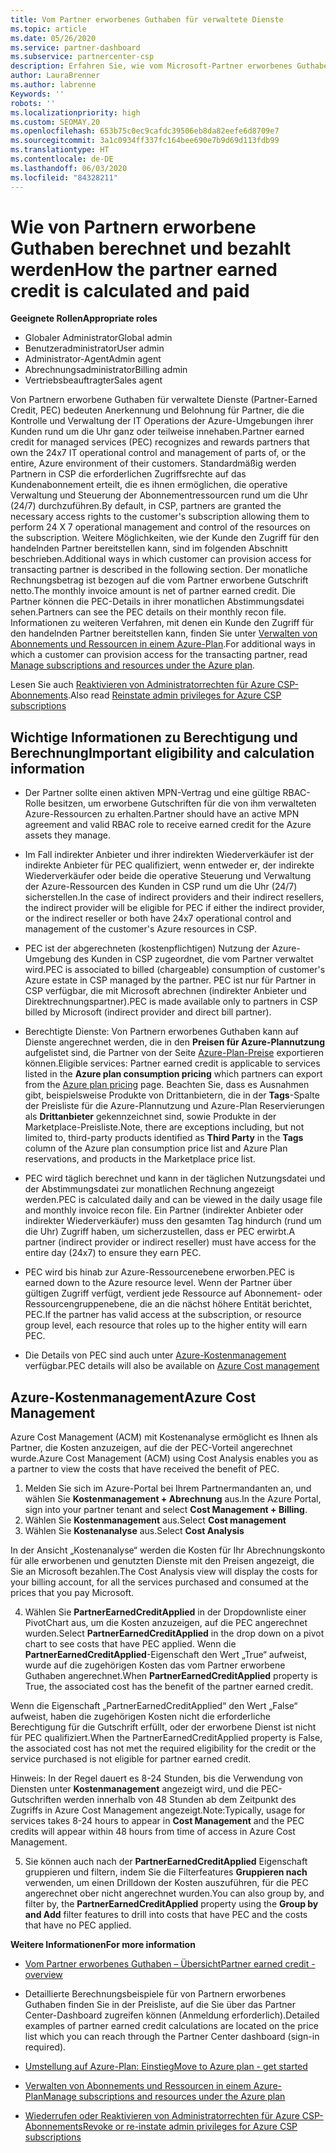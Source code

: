 ```yaml
---
title: Vom Partner erworbenes Guthaben für verwaltete Dienste
ms.topic: article
ms.date: 05/26/2020
ms.service: partner-dashboard
ms.subservice: partnercenter-csp
description: Erfahren Sie, wie vom Microsoft-Partner erworbenes Guthaben (Partner Earned Credit, PEC) für verwaltete Dienste berechnet und ausgezahlt wird und wie Sie sicherstellen können, dass Sie berechtigt sind.
author: LauraBrenner
ms.author: labrenne
Keywords: ''
robots: ''
ms.localizationpriority: high
ms.custom: SEOMAY.20
ms.openlocfilehash: 653b75c0ec9cafdc39506eb8da82eefe6d8709e7
ms.sourcegitcommit: 3a1c0934ff337fc164bee690e7b9d69d113fdb99
ms.translationtype: HT
ms.contentlocale: de-DE
ms.lasthandoff: 06/03/2020
ms.locfileid: "84328211"
---
```

# <a name="how-the-partner-earned-credit-is-calculated-and-paid"></a><span data-ttu-id="82746-103">Wie von Partnern erworbene Guthaben berechnet und bezahlt werden</span><span class="sxs-lookup"><span data-stu-id="82746-103">How the partner earned credit is calculated and paid</span></span>

<span data-ttu-id="82746-104">**Geeignete Rollen**</span><span class="sxs-lookup"><span data-stu-id="82746-104">**Appropriate roles**</span></span>

- <span data-ttu-id="82746-105">Globaler Administrator</span><span class="sxs-lookup"><span data-stu-id="82746-105">Global admin</span></span>
- <span data-ttu-id="82746-106">Benutzeradministrator</span><span class="sxs-lookup"><span data-stu-id="82746-106">User admin</span></span>
- <span data-ttu-id="82746-107">Administrator-Agent</span><span class="sxs-lookup"><span data-stu-id="82746-107">Admin agent</span></span>
- <span data-ttu-id="82746-108">Abrechnungsadministrator</span><span class="sxs-lookup"><span data-stu-id="82746-108">Billing admin</span></span>
- <span data-ttu-id="82746-109">Vertriebsbeauftragter</span><span class="sxs-lookup"><span data-stu-id="82746-109">Sales agent</span></span>

<span data-ttu-id="82746-110">Von Partnern erworbene Guthaben für verwaltete Dienste (Partner-Earned Credit, PEC) bedeuten Anerkennung und Belohnung für Partner, die die Kontrolle und Verwaltung der IT Operations der Azure-Umgebungen ihrer Kunden rund um die Uhr ganz oder teilweise innehaben.</span><span class="sxs-lookup"><span data-stu-id="82746-110">Partner earned credit for managed services (PEC) recognizes and rewards partners that own the 24x7 IT operational control and management of parts of, or the entire, Azure environment of their customers.</span></span> <span data-ttu-id="82746-111">Standardmäßig werden Partnern in CSP die erforderlichen Zugriffsrechte auf das Kundenabonnement erteilt, die es ihnen ermöglichen, die operative Verwaltung und Steuerung der Abonnementressourcen rund um die Uhr (24/7) durchzuführen.</span><span class="sxs-lookup"><span data-stu-id="82746-111">By default, in CSP, partners are granted the necessary access rights to the customer's subscription allowing them to perform 24 X 7 operational management and control of the resources on the subscription.</span></span> <span data-ttu-id="82746-112">Weitere Möglichkeiten, wie der Kunde den Zugriff für den handelnden Partner bereitstellen kann, sind im folgenden Abschnitt beschrieben.</span><span class="sxs-lookup"><span data-stu-id="82746-112">Additional ways in which customer can provision access for transacting partner is described in the following section.</span></span> <span data-ttu-id="82746-113">Der monatliche Rechnungsbetrag ist bezogen auf die vom Partner erworbene Gutschrift netto.</span><span class="sxs-lookup"><span data-stu-id="82746-113">The monthly invoice amount is net of partner earned credit.</span></span> <span data-ttu-id="82746-114">Die Partner können die PEC-Details in ihrer monatlichen Abstimmungsdatei sehen.</span><span class="sxs-lookup"><span data-stu-id="82746-114">Partners can see the PEC details on their monthly recon file.</span></span> <span data-ttu-id="82746-115">Informationen zu weiteren Verfahren, mit denen ein Kunde den Zugriff für den handelnden Partner bereitstellen kann, finden Sie unter [Verwalten von Abonnements und Ressourcen in einem Azure-Plan](azure-plan-manage.md).</span><span class="sxs-lookup"><span data-stu-id="82746-115">For additional ways in which a customer can provision access for the transacting partner, read [Manage subscriptions and resources under the Azure plan](azure-plan-manage.md).</span></span>

<span data-ttu-id="82746-116">Lesen Sie auch [Reaktivieren von Administratorrechten für Azure CSP-Abonnements](revoke-reinstate-csp.md).</span><span class="sxs-lookup"><span data-stu-id="82746-116">Also read [Reinstate admin privileges for Azure CSP subscriptions](revoke-reinstate-csp.md)</span></span>

## <a name="important-eligibility-and-calculation-information"></a><span data-ttu-id="82746-117">Wichtige Informationen zu Berechtigung und Berechnung</span><span class="sxs-lookup"><span data-stu-id="82746-117">Important eligibility and calculation information</span></span>

- <span data-ttu-id="82746-118">Der Partner sollte einen aktiven MPN-Vertrag und eine gültige RBAC-Rolle besitzen, um erworbene Gutschriften für die von ihm verwalteten Azure-Ressourcen zu erhalten.</span><span class="sxs-lookup"><span data-stu-id="82746-118">Partner should have an active MPN agreement and valid RBAC role to receive earned credit for the Azure assets they manage.</span></span> 

- <span data-ttu-id="82746-119">Im Fall indirekter Anbieter und ihrer indirekten Wiederverkäufer ist der indirekte Anbieter für PEC qualifiziert, wenn entweder er, der indirekte Wiederverkäufer oder beide die operative Steuerung und Verwaltung der Azure-Ressourcen des Kunden in CSP rund um die Uhr (24/7) sicherstellen.</span><span class="sxs-lookup"><span data-stu-id="82746-119">In the case of indirect providers and their indirect resellers, the indirect provider will be eligible for PEC if either the indirect provider, or the indirect reseller or both have 24x7 operational control and management of the customer's Azure resources in CSP.</span></span>

- <span data-ttu-id="82746-120">PEC ist der abgerechneten (kostenpflichtigen) Nutzung der Azure-Umgebung des Kunden in CSP zugeordnet, die vom Partner verwaltet wird.</span><span class="sxs-lookup"><span data-stu-id="82746-120">PEC is associated to billed (chargeable) consumption of customer's Azure estate in CSP managed by the partner.</span></span> <span data-ttu-id="82746-121">PEC ist nur für Partner in CSP verfügbar, die mit Microsoft abrechnen (indirekter Anbieter und Direktrechnungspartner).</span><span class="sxs-lookup"><span data-stu-id="82746-121">PEC is made available only to partners in CSP billed by Microsoft (indirect provider and direct bill partner).</span></span> 

- <span data-ttu-id="82746-122">Berechtigte Dienste: Von Partnern erworbenes Guthaben kann auf Dienste angerechnet werden, die in den **Preisen für Azure-Plannutzung** aufgelistet sind, die Partner von der Seite [Azure-Plan-Preise](https://partner.microsoft.com/commerce/sales) exportieren können.</span><span class="sxs-lookup"><span data-stu-id="82746-122">Eligible services: Partner earned credit is applicable to services listed in the **Azure plan consumption pricing** which partners can export from the [Azure plan pricing](https://partner.microsoft.com/commerce/sales) page.</span></span> <span data-ttu-id="82746-123">Beachten Sie, dass es Ausnahmen gibt, beispielsweise Produkte von Drittanbietern, die in der **Tags**-Spalte der Preisliste für die Azure-Plannutzung und Azure-Plan Reservierungen als **Drittanbieter** gekennzeichnet sind, sowie Produkte in der Marketplace-Preisliste.</span><span class="sxs-lookup"><span data-stu-id="82746-123">Note, there are exceptions including, but not limited to, third-party products identified as **Third Party** in  the **Tags** column of the Azure plan consumption price list and Azure Plan reservations, and products in the Marketplace price list.</span></span>

- <span data-ttu-id="82746-124">PEC wird täglich berechnet und kann in der täglichen Nutzungsdatei und der Abstimmungsdatei zur monatlichen Rechnung angezeigt werden.</span><span class="sxs-lookup"><span data-stu-id="82746-124">PEC is calculated daily and can be viewed in the daily usage file and monthly invoice recon file.</span></span> <span data-ttu-id="82746-125">Ein Partner (indirekter Anbieter oder indirekter Wiederverkäufer) muss den gesamten Tag hindurch (rund um die Uhr) Zugriff haben, um sicherzustellen, dass er PEC erwirbt.</span><span class="sxs-lookup"><span data-stu-id="82746-125">A partner (indirect provider or indirect reseller) must have access for the entire day (24x7) to ensure they earn PEC.</span></span>  

- <span data-ttu-id="82746-126">PEC wird bis hinab zur Azure-Ressourcenebene erworben.</span><span class="sxs-lookup"><span data-stu-id="82746-126">PEC is earned down to the Azure resource level.</span></span> <span data-ttu-id="82746-127">Wenn der Partner über gültigen Zugriff verfügt, verdient jede Ressource auf Abonnement- oder Ressourcengruppenebene, die an die nächst höhere Entität berichtet, PEC.</span><span class="sxs-lookup"><span data-stu-id="82746-127">If the partner has valid access at the subscription, or resource group level, each resource that roles up to the higher entity will earn PEC.</span></span>  

- <span data-ttu-id="82746-128">Die Details von PEC sind auch unter [Azure-Kostenmanagement](https://go.microsoft.com/fwlink/?linkid=2106482) verfügbar.</span><span class="sxs-lookup"><span data-stu-id="82746-128">PEC details will also be available on [Azure Cost management](https://go.microsoft.com/fwlink/?linkid=2106482)</span></span>

## <a name="azure-cost-management"></a><span data-ttu-id="82746-129">Azure-Kostenmanagement</span><span class="sxs-lookup"><span data-stu-id="82746-129">Azure Cost Management</span></span>

 <span data-ttu-id="82746-130">Azure Cost Management (ACM) mit Kostenanalyse ermöglicht es Ihnen als Partner, die Kosten anzuzeigen, auf die der PEC-Vorteil angerechnet wurde.</span><span class="sxs-lookup"><span data-stu-id="82746-130">Azure Cost Management (ACM) using Cost Analysis enables you as a partner to view the costs that have received the benefit of PEC.</span></span>  

1. <span data-ttu-id="82746-131">Melden Sie sich im Azure-Portal bei Ihrem Partnermandanten an, und wählen Sie **Kostenmanagement + Abrechnung** aus.</span><span class="sxs-lookup"><span data-stu-id="82746-131">In the Azure Portal, sign into your partner tenant and select **Cost Management + Billing**.</span></span>
2.  <span data-ttu-id="82746-132">Wählen Sie **Kostenmanagement** aus.</span><span class="sxs-lookup"><span data-stu-id="82746-132">Select **Cost management**</span></span>
3.  <span data-ttu-id="82746-133">Wählen Sie **Kostenanalyse** aus.</span><span class="sxs-lookup"><span data-stu-id="82746-133">Select **Cost Analysis**</span></span>

<span data-ttu-id="82746-134">In der Ansicht „Kostenanalyse“ werden die Kosten für Ihr Abrechnungskonto für alle erworbenen und genutzten Dienste mit den Preisen angezeigt, die Sie an Microsoft bezahlen.</span><span class="sxs-lookup"><span data-stu-id="82746-134">The Cost Analysis view will display the costs for your billing account, for all the services purchased and consumed at the prices that you pay Microsoft.</span></span>

4.  <span data-ttu-id="82746-135">Wählen Sie **PartnerEarnedCreditApplied** in der Dropdownliste einer PivotChart aus, um die Kosten anzuzeigen, auf die PEC angerechnet wurden.</span><span class="sxs-lookup"><span data-stu-id="82746-135">Select **PartnerEarnedCreditApplied** in the drop down on a pivot chart to see costs that have PEC applied.</span></span> <span data-ttu-id="82746-136">Wenn die **PartnerEarnedCreditApplied**-Eigenschaft den Wert „True“ aufweist, wurde auf die zugehörigen Kosten das vom Partner erworbene Guthaben angerechnet.</span><span class="sxs-lookup"><span data-stu-id="82746-136">When **PartnerEarnedCreditApplied** property is True, the associated cost has the benefit of the partner earned credit.</span></span> 

<span data-ttu-id="82746-137">Wenn die Eigenschaft „PartnerEarnedCreditApplied“ den Wert „False“ aufweist, haben die zugehörigen Kosten nicht die erforderliche Berechtigung für die Gutschrift erfüllt, oder der erworbene Dienst ist nicht für PEC qualifiziert.</span><span class="sxs-lookup"><span data-stu-id="82746-137">When the PartnerEarnedCreditApplied property is False, the associated cost has not met the required eligibility for the credit or the service purchased is not eligible for partner earned credit.</span></span>

<span data-ttu-id="82746-138">Hinweis: In der Regel dauert es 8-24 Stunden, bis die Verwendung von Diensten unter **Kostenmanagement** angezeigt wird, und die PEC-Gutschriften werden innerhalb von 48 Stunden ab dem Zeitpunkt des Zugriffs in Azure Cost Management angezeigt.</span><span class="sxs-lookup"><span data-stu-id="82746-138">Note:Typically, usage for services takes 8-24 hours to appear in **Cost Management** and the PEC credits will appear within 48 hours from time of access in Azure Cost Management.</span></span>

5. <span data-ttu-id="82746-139">Sie können auch nach der **PartnerEarnedCreditApplied** Eigenschaft gruppieren und filtern, indem Sie die Filterfeatures **Gruppieren nach** verwenden, um einen Drilldown der Kosten auszuführen, für die PEC angerechnet ober nicht angerechnet wurden.</span><span class="sxs-lookup"><span data-stu-id="82746-139">You can also group by, and filter by, the **PartnerEarnedCreditApplied** property using the **Group by and Add** filter features to drill into costs that have PEC and the costs that have no PEC applied.</span></span>

 <span data-ttu-id="82746-140">**Weitere Informationen**</span><span class="sxs-lookup"><span data-stu-id="82746-140">**For more information**</span></span>

- [<span data-ttu-id="82746-141">Vom Partner erworbenes Guthaben – Übersicht</span><span class="sxs-lookup"><span data-stu-id="82746-141">Partner earned credit - overview</span></span>](partner-earned-credit.md)

- <span data-ttu-id="82746-142">Detaillierte Berechnungsbeispiele für von Partnern erworbenes Guthaben finden Sie in der Preisliste, auf die Sie über das Partner Center-Dashboard zugreifen können (Anmeldung erforderlich).</span><span class="sxs-lookup"><span data-stu-id="82746-142">Detailed examples of partner earned credit calculations are located on the price list which you can reach through the Partner Center dashboard (sign-in required).</span></span>

- [<span data-ttu-id="82746-143">Umstellung auf Azure-Plan: Einstieg</span><span class="sxs-lookup"><span data-stu-id="82746-143">Move to Azure plan - get started</span></span>](azure-plan-get-started.md)

- [<span data-ttu-id="82746-144">Verwalten von Abonnements und Ressourcen in einem Azure-Plan</span><span class="sxs-lookup"><span data-stu-id="82746-144">Manage subscriptions and resources under the Azure plan</span></span>](azure-plan-manage.md)

- [<span data-ttu-id="82746-145">Wiederrufen oder Reaktivieren von Administratorrechten für Azure CSP-Abonnements</span><span class="sxs-lookup"><span data-stu-id="82746-145">Revoke or re-instate admin privileges for Azure CSP subscriptions  </span></span>](revoke-reinstate-csp.md)

